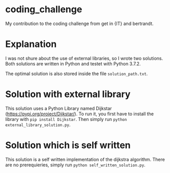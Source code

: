 # coding_challenge
My contribution to the coding challenge from get in {IT} and bertrandt.

# Explanation
I was not shure about the use of external libraries, so I wrote two solutions.
Both solutions are written in Python and testet with Python 3.7.2.

The optimal solution is also stored inside the file `solution_path.txt`. 

# Solution with external library
This solution uses a Python Library named Dijkstar (https://pypi.org/project/Dijkstar/).
To run it, you first have to install the library with `pip install Dijkstar`.
Then simply run `python external_library_solution.py`.


# Solution which is self written
This solution is a self written implementation of the dijkstra algorithm.
There are no prerequieries, simply run `python self_written_solution.py`.
